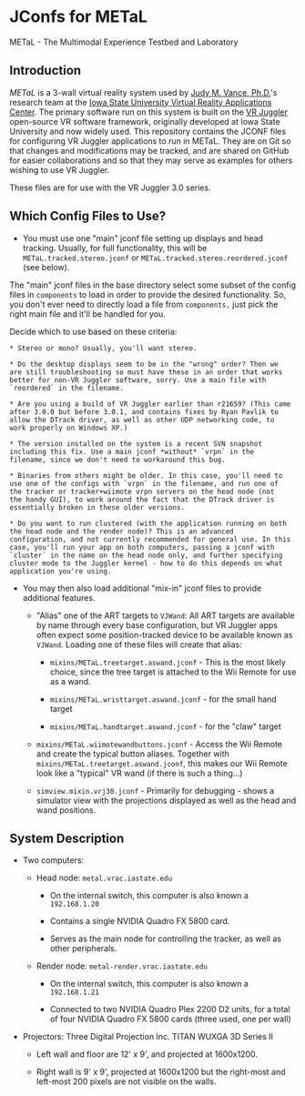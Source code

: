 JConfs for METaL
================

METaL - The Multimodal Experience Testbed and Laboratory

Introduction
------------

*METaL* is a 3-wall virtual reality system used by [Judy M. Vance,
Ph.D.](http://www.vrac.iastate.edu/~jmvance/)'s research team at the
[Iowa State University Virtual Reality Applications
Center](http://www.vrac.iastate.edu/). The primary software run on this
system is built on the [VR Juggler](http://vrjuggler.googlecode.com)
open-source VR software framework, originally developed at Iowa State
University and now widely used. This repository contains the JCONF files
for configuring VR Juggler applications to run in METaL. They are on Git
so that changes and modifications may be tracked, and are shared on
GitHub for easier collaborations and so that they may serve as examples
for others wishing to use VR Juggler.

These files are for use with the VR Juggler 3.0 series.

Which Config Files to Use?
--------------------------

  * You must use one "main" jconf file setting up displays and head
  tracking. Usually, for full functionality, this will be
  `METaL.tracked.stereo.jconf` or `METaL.tracked.stereo.reordered.jconf`
  (see below).

  The "main" jconf files in the base directory select some subset of the
  config files in `components` to load in order to provide the desired
  functionality. So, you don't ever need to directly load a file from
  `components,` just pick the right main file and it'll be handled for
  you.

  Decide which to use based on these criteria:

    * Stereo or mono? Usually, you'll want stereo.

    * Do the desktop displays seem to be in the "wrong" order? Then we
    are still troubleshooting so must have these in an order that works
    better for non-VR Juggler software, sorry. Use a main file with
    `reordered` in the filename.

    * Are you using a build of VR Juggler earlier than r21659? (This came
    after 3.0.0 but before 3.0.1, and contains fixes by Ryan Pavlik to
    allow the DTrack driver, as well as other UDP networking code, to
    work properly on Windows XP.)

    * The version installed on the system is a recent SVN snapshot
    including this fix. Use a main jconf *without* `vrpn` in the
    filename, since we don't need to workaround this bug.

    * Binaries from others might be older. In this case, you'll need to
    use one of the configs with `vrpn` in the filename, and run one of
    the tracker or tracker+wiimote vrpn servers on the head node (not
    the handy GUI), to work around the fact that the DTrack driver is
    essentially broken in these older versions.

    * Do you want to run clustered (with the application running on both
    the head node and the render node)? This is an advanced
    configuration, and not currently recommended for general use. In this
    case, you'll run your app on both computers, passing a jconf with
    `cluster` in the name on the head node only, and further specifying
    cluster mode to the Juggler kernel - how to do this depends on what
    application you're using.

  * You may then also load additional "mix-in" jconf files to provide
  additional features.

    * "Alias" one of the ART targets to `VJWand`: All ART targets are
    available by name through every base configuration, but VR Juggler
    apps often expect some position-tracked device to be available known
    as `VJWand`. Loading one of these files will create that alias:

      * `mixins/METaL.treetarget.aswand.jconf` - This is the most likely
      choice, since the tree target is attached to the Wii Remote for use
      as a wand.

      * `mixins/METaL.wristtarget.aswand.jconf` - for the small hand
      target

      * `mixins/METaL.handtarget.aswand.jconf` - for the "claw" target

    * `mixins/METaL.wiimotewandbuttons.jconf` - Access the Wii Remote
    and create the typical button aliases. Together with
    `mixins/METaL.treetarget.aswand.jconf`, this makes our Wii Remote
    look like a "typical" VR wand (if there is such a thing...)

    * `simview.mixin.vrj30.jconf` - Primarily for debugging - shows a simulator
    view with the projections displayed as well as the head and wand positions.

System Description
------------------

 * Two computers:

   * Head node: `metal.vrac.iastate.edu`

     * On the internal switch, this computer is also known a `192.168.1.20`

     * Contains a single NVIDIA Quadro FX 5800 card.

     * Serves as the main node for controlling the tracker, as well as
     other peripherals.

   * Render node: `metal-render.vrac.iastate.edu`

     * On the internal switch, this computer is also known a `192.168.1.21`

     * Connected to two NVIDIA Quadro Plex 2200 D2 units, for a total of
     four NVIDIA Quadro FX 5800 cards (three used, one per wall)

 * Projectors: Three Digital Projection Inc. TITAN WUXGA 3D Series II

   * Left wall and floor are 12' x 9', and projected at 1600x1200.

   * Right wall is 9' x 9', projected at 1600x1200 but the right-most
   and left-most 200 pixels are not visible on the walls.

